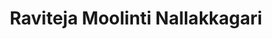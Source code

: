 ---
layout: page
title: Raviteja Moolinti Nallakkagari
description: MS student (Computer Science & Engineering)<br>B.Tech., Computer Science & Engineering, Sri Venkateswara University (2022)
img: assets/img/Ravi.jpg
redirect: 
importance: 5
category: Graduate Students
horizontal: true
---